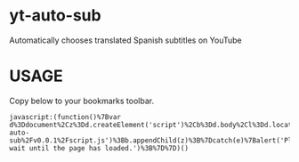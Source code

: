 # yt-auto-sub

Automatically chooses translated Spanish subtitles on YouTube

# USAGE

Copy below to your bookmarks toolbar.

```
javascript:(function()%7Bvar d%3Ddocument%2Cz%3Dd.createElement('script')%2Cb%3Dd.body%2Cl%3Dd.location%3Btry%7Bif(!b)throw(0)%3Bz.setAttribute('src'%2C'https%3A%2F%2Fcdn.rawgit.com%2Fowyongsk%2Fyt-auto-sub%2Fv0.0.1%2Fscript.js')%3Bb.appendChild(z)%3B%7Dcatch(e)%7Balert('Please wait until the page has loaded.')%3B%7D%7D)()
```

